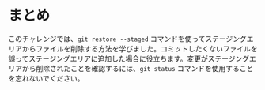 # まとめ

このチャレンジでは、`git restore --staged` コマンドを使ってステージングエリアからファイルを削除する方法を学びました。コミットしたくないファイルを誤ってステージングエリアに追加した場合に役立ちます。変更がステージングエリアから削除されたことを確認するには、`git status` コマンドを使用することを忘れないでください。
